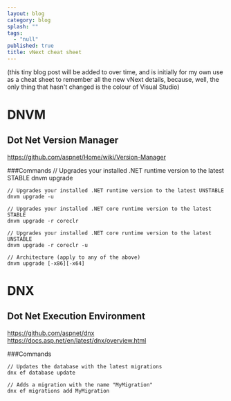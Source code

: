 ```yaml
---
layout: blog
category: blog
splash: ""
tags: 
  - "null"
published: true
title: vNext cheat sheet
---
```






(this tiny blog post will be added to over time, and is initially for my own use as a cheat sheet to remember all the new vNext details, because, well, the only thing that hasn't changed is the colour of Visual Studio)

# DNVM

## Dot Net Version Manager

<https://github.com/aspnet/Home/wiki/Version-Manager>

###Commands
    // Upgrades your installed .NET runtime version to the latest STABLE
    dnvm upgrade
    
    // Upgrades your installed .NET runtime version to the latest UNSTABLE
    dnvm upgrade -u
    
    // Upgrades your installed .NET core runtime version to the latest STABLE
    dnvm upgrade -r coreclr
    
    // Upgrades your installed .NET core runtime version to the latest UNSTABLE
    dnvm upgrade -r coreclr -u
    
    // Architecture (apply to any of the above)
    dnvm upgrade [-x86][-x64]

# DNX

## Dot Net Execution Environment

<https://github.com/aspnet/dnx>
<https://docs.asp.net/en/latest/dnx/overview.html>

###Commands

    // Updates the database with the latest migrations 
    dnx ef database update
    
    // Adds a migration with the name "MyMigration"
    dnx ef migrations add MyMigration
